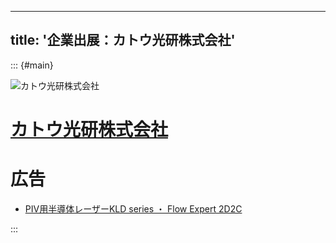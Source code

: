 
---
title: '企業出展：カトウ光研株式会社'
---

::: {#main}

![カトウ光研株式会社](images/kk.png)

# [カトウ光研株式会社](https://www.kk-co.jp/)

# 広告

- <i class="fas fa-ad"></i> [PIV用半導体レーザーKLD series ・ Flow Expert 2D2C](https://github.com/wakita/vsj49/raw/main/files/sponsors/kk/ad.pdf)

:::
